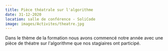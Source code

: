 ```yaml
---
title: Pièce théatrale sur l'algorithme
date: 31-12-2020
location: salle de conférence - SoliCode
image: images/Activites/theatre.jpg
---
```

Dans le thème de la formation nous avons commencé notre année avec une pièce de théatre sur l'algorithme que nos stagiaires ont participé.

